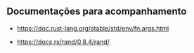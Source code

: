 

## Documentações para acompanhamento

* https://doc.rust-lang.org/stable/std/env/fn.args.html

* https://docs.rs/rand/0.8.4/rand/